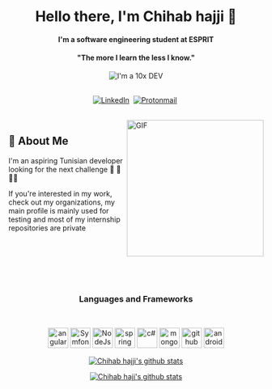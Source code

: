 <p>
  <h1 align="center"><b>Hello there, I'm Chihab hajji 👋</b></h1>
</p>
<h4 align="center"><b>I'm a software engineering student at ESPRIT</b></h4>
<p>
  <h4 align="center"><b>"The more I learn the less I know."</b></h4>
</p>
<p align="center">
  <img src="https://media.giphy.com/media/bJ4TVNYNUympPgcpem/giphy.gif" alt="I'm a 10x DEV" />
</p>

<p align="center">
<br>
  <a href="https://www.linkedin.com/in/chihab-hajji-929772138/">
  <img src="https://static-exp1.licdn.com/sc/h/akt4ae504epesldzj74dzred8" alt="LinkedIn" /></a>&nbsp;
  <a href="mailto:chihabhajji@protonmail.com?subject=Github -">
  <img src="https://mail.protonmail.com/assets/favicon-48x48.png" alt="Protonmail"/></a>&nbsp;
</p>

<br>

<img align="right" height="270px" alt="GIF" src="https://media.giphy.com/media/QNFhOolVeCzPQ2Mx85/giphy.gif" />

## 🚀 About Me

I'm an aspiring Tunisian  developer looking for the next challenge  👋 👋 👋😊

<p> If you're interested in my work, check out my organizations, my main profile is mainly used for testing and most of my internship repositories are private</p>
<br>
<br>
<br>
<br>
<br>
<h3 align="center">Languages and Frameworks</h3>
<br>

<p align="center">
  <img src="https://seeklogo.com/images/A/angular-logo-CF8B6B5B10-seeklogo.com.png" alt="angular" width="40" height="40"/>
  <img src="https://seeklogo.com/images/S/symfony-logo-AA34C8FC16-seeklogo.com.png" alt="Symfony" width="40" height="40"/>
  <img src="https://www.logolynx.com/images/logolynx/c5/c509c38cb89bcf556b2051222663f398.png" alt="NodeJs" width="40" height="40"/>
  <img src="https://seeklogo.com/images/S/spring-boot-logo-9D6125D4E7-seeklogo.com.png" alt="spring" width="40" height="40"/>
  <img src="https://seeklogo.com/images/C/c-sharp-c-logo-02F17714BA-seeklogo.com.png" alt="c#" width="40" height="40"/>
  <img src="https://www.vectorlogo.zone/logos/mongodb/mongodb-icon.svg" alt="mongo" width="40" height="40"/>
  <img src="https://www.vectorlogo.zone/logos/github/github-tile.svg" alt="github" width="40" height="40"/> 
  <img src="https://www.vectorlogo.zone/logos/android/android-icon.svg" alt="android" width="40" height="40"/> 
</p>

<p align="center">
  <a href="https://github.com/chihabhajji">
    <img src="https://github-readme-stats.vercel.app/api?username=chihabhajji&count_private=true&hide_border=true&show_icons=true" alt="Chihab hajji's github stats">
  </a>
</p>
<p align="center">
  <a href="https://github.com/chihabhajji">
    <img src="https://github-readme-stats.vercel.app/api/top-langs/?username=chihabhajji&layout=compact&hide_border=true&show_icons=true&count_private=true" alt="Chihab hajj's github stats">
  </a>
</p>
